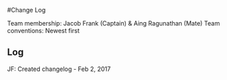 #Change Log

Team membership:  Jacob Frank (Captain) & Aing Ragunathan (Mate)
Team conventions: 
Newest first 

## Log
JF: Created changelog - Feb 2, 2017
